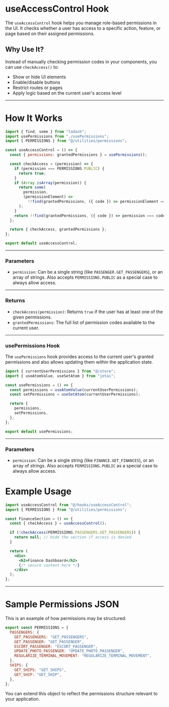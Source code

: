 # useAccessControl Hook

The `useAccessControl` hook helps you manage role-based permissions in the UI. It checks whether a user has access to a specific action, feature, or page based on their assigned permissions.

## Why Use It?

Instead of manually checking permission codes in your components, you can use `checkAccess()` to:

- Show or hide UI elements
- Enable/disable buttons
- Restrict routes or pages
- Apply logic based on the current user's access level

---

# How It Works

```js
import { find, some } from "lodash";
import usePermissions from "./usePermissions";
import { PERMISSIONS } from "@/utilities/permissions";

const useAccessControl = () => {
  const { permissions: grantedPermissions } = usePermissions();

  const checkAccess = (permission) => {
    if (permission === PERMISSIONS.PUBLIC) {
      return true;
    }
    if (Array.isArray(permission)) {
      return some(
        permission,
        (permissionElement) =>
          !!find(grantedPermissions, ({ code }) => permissionElement === code),
      );
    }
    return !!find(grantedPermissions, ({ code }) => permission === code);
  };

  return { checkAccess, grantedPermissions };
};

export default useAccessControl;
```

---

### Parameters

- `permission`: Can be a single string (like `PASSENGER.GET_PASSENGERS`), or an array of strings. Also accepts `PERMISSIONS.PUBLIC` as a special case to always allow access.

---

### Returns

- `checkAccess(permission)`: Returns `true` if the user has at least one of the given permissions.
- `grantedPermissions`: The full list of permission codes available to the current user.

---
### usePermissions Hook

The `usePermissions` hook provides access to the current user's granted permissions and also allows updating them within the application state.

```js
import { currentUserPermissions } from "@/store";
import { useAtomValue, useSetAtom } from "jotai";

const usePermissions = () => {
  const permissions = useAtomValue(currentUserPermissions);
  const setPermissions = useSetAtom(currentUserPermissions);

  return {
    permissions,
    setPermissions,
  };
};

export default usePermissions;
```

---

### Parameters

- `permission`: Can be a single string (like `FINANCE.GET_FINANCES`), or an array of strings. Also accepts `PERMISSIONS.PUBLIC` as a special case to always allow access.
# Example Usage

```jsx
import useAccessControl from "@/hooks/useAccessControl";
import { PERMISSIONS } from "@/utilities/permissions";

const FinanceSection = () => {
  const { checkAccess } = useAccessControl();

  if (!checkAccess(PERMISSIONS.PASSENGERS.GET_PASSENGERS)) {
    return null; // Hide the section if access is denied
  }

  return (
    <div>
      <h2>Finance Dashboard</h2>
      {/* secure content here */}
    </div>
  );
};
```

---

# Sample Permissions JSON

This is an example of how permissions may be structured:

```js
export const PERMISSIONS = {
  PASSENGERS: {
    GET_PASSENGERS: "GET_PASSENGERS",
    GET_PASSENGER: "GET_PASSENGER",
    ESCORT_PASSENGER: "ESCORT_PASSENGER",
    UPDATE_PHOTO_PASSENGER: "UPDATE_PHOTO_PASSENGER",
    REGULARIZE_TERMINAL_MOVEMENT: "REGULARIZE_TERMINAL_MOVEMENT",
  },
  SHIPS: {
    GET_SHIPS: "GET_SHIPS",
    GET_SHIP: "GET_SHIP",
  },
};
```

You can extend this object to reflect the permissions structure relevant to your application.
